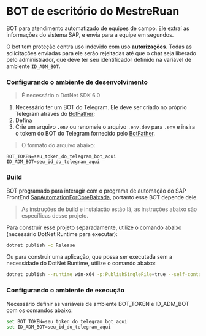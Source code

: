# BOT de escritório do MestreRuan

BOT para atendimento automatizado de equipes de campo. Ele extraí as informações do sistema SAP, e envia para a equipe em segundos.

O bot tem proteção contra uso indevido com uso **autorizações**. Todas as solicitações enviadas para ele serão rejeitadas até que o chat seja liberado pelo administrador, que deve ter seu identificador definido na variável de ambiente `ID_ADM_BOT`.

### Configurando o ambiente de desenvolvimento

> É necessário o DotNet SDK 6.0

1. Necessário ter um BOT do Telegram. Ele deve ser criado no próprio Telegram através do [BotFather](https://t.me/BotFather);
2. Defina 
2. Crie um arquivo `.env` ou renomeie o arquivo `.env.dev` para `.env` e insira o tokem do BOT do Telegram fornecido pelo [BotFather](https://t.me/BotFather).
> O formato do arquivo abaixo:
```
BOT_TOKEN=seu_token_do_telegram_bot_aqui
ID_ADM_BOT=seu_id_do_telegram_aqui
```

### Build

BOT programado para interagir com o programa de automação do SAP FrontEnd [SapAutomationForCoreBaixada](https://github.com/decimo3/SapAutomationForCoreBaixada), portanto esse BOT depende dele.

> As instruções de build e instalação estão lá, as instruções abaixo são específicas desse projeto.

Para construir esse projeto separadamente, utilize o comando abaixo (necessário DotNet Runtime para executar):

```sh
dotnet publish -c Release
```

Ou para construir uma aplicação, que possa ser executada sem a necessidade do DotNet Runtime, utilize o comando abaixo:

```sh
dotnet publish --runtime win-x64 -p:PublishSingleFile=true --self-contained true
```

### Configurando o ambiente de execução

Necessário definir as variáveis de ambiente BOT_TOKEN e ID_ADM_BOT com os comandos abaixo:

```sh
set BOT_TOKEN=seu_token_do_telegram_bot_aqui
set ID_ADM_BOT=seu_id_do_telegram_aqui
```